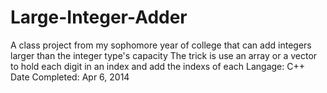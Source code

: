 # Large-Integer-Adder
A class project from my sophomore year of college that can add integers larger than the integer type's capacity
The trick is use an array or a vector to hold each digit in an index and add the indexs of each
Langage: C++
Date Completed: Apr 6, 2014
